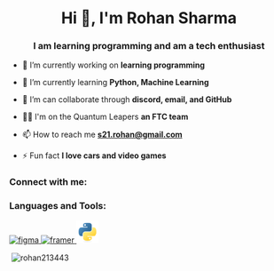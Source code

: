 <h1 align="center">Hi 👋, I'm Rohan Sharma</h1>
<h3 align="center">I am learning programming and am a tech enthusiast</h3>

- 🔭 I’m currently working on **learning programming**

- 🌱 I’m currently learning **Python, Machine Learning**

- 👯 I’m can collaborate through **discord, email, and GitHub**

- 👨‍💻 I'm on the Quantum Leapers **an FTC team**

- 📫 How to reach me **s21.rohan@gmail.com**

- ⚡ Fun fact **I love cars and video games**

<h3 align="left">Connect with me:</h3>
<p align="left">
</p>

<h3 align="left">Languages and Tools:</h3>
<p align="left"> <a href="https://www.figma.com/" target="_blank" rel="noreferrer"> <img src="https://www.vectorlogo.zone/logos/figma/figma-icon.svg" alt="figma" width="40" height="40"/> </a> <a href="https://www.framer.com/" target="_blank" rel="noreferrer"> <img src="https://www.vectorlogo.zone/logos/framer/framer-icon.svg" alt="framer" width="40" height="40"/> </a> <a href="https://www.python.org" target="_blank" rel="noreferrer"> <img src="https://raw.githubusercontent.com/devicons/devicon/master/icons/python/python-original.svg" alt="python" width="40" height="40"/> </a> </p>

<p>&nbsp;<img align="center" src="https://github-readme-stats.vercel.app/api?username=rohan213443&show_icons=true&theme=dark&locale=en" alt="rohan213443" /></p>
